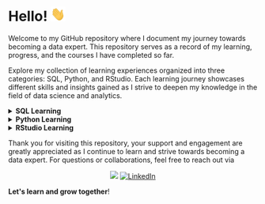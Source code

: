 # Hello!  <img src='https://github.com/elhakimyasya/elhakimyasya/blob/master/assets/Hi.gif' width='29' height='29'/>

Welcome to my GitHub repository where I document my journey towards becoming a data expert. This repository serves as a record of my learning, progress, and the courses I have completed so far.

Explore my collection of learning experiences organized into three categories: SQL, Python, and RStudio. Each learning journey showcases different skills and insights gained as I strive to deepen my knowledge in the field of data science and analytics.

<details>
<summary><strong>SQL Learning</strong></summary>
 
<br>

Each lesson below covers a specific use case or analysis scenario I worked on for various business applications.

</br>
 
<details>
<summary><strong>Learning 1: B2B Retail Customer Analytics</strong></summary>
 <br>
 
- **Description:** XYZ.com, a B2B startup specializing in product distribution, emphasizes informed decision-making through quarterly town hall meetings. Representatives from various divisions gather to evaluate performance metrics from the previous quarter, focusing on enhancing business operations and strategies.
- **Documentation:** [Report Deck](https://github.com/fitria-dwi/personal-notebook/blob/main/SQL/B2B%20Retail%20Customer%20Analytics%20Report/Report%20Deck%20%E2%80%93%20B2B%20Retail%20Insights.pdf) and [SQL Query](https://github.com/fitria-dwi/personal-notebook/blob/main/SQL/B2B%20Retail%20Customer%20Analytics%20Report/Query%20%E2%80%93%20B2B%20Retail%20Insights.sql)

</br>
</details>

<details>
<summary><strong>Learning 2: Superstore Data Analysis</strong></summary>
 <br>
 
- **Description:** As a BI Analyst at Superstore, the role focuses on delivering actionable insights to support data-driven decision-making across various departments within the organization.
- **Documentation:** [Report Deck](https://github.com/fitria-dwi/personal-notebook/blob/main/SQL/Superstore%20Data%20Analysis/Report%20Deck%20%E2%80%93%20Superstore%20Data%20Analysis.pdf) and [SQL Query](https://github.com/fitria-dwi/personal-notebook/blob/main/SQL/Superstore%20Data%20Analysis/Query%20%E2%80%93%20Superstore%20Data%20Analysis.sql)

</br>
</details>

<details>
<summary><strong>Learning 3: E-Commerce Analytics</strong></summary>
 <br>
 
- **Description:** As a BI Analyst at DQLab Store, the focus is on analyzing e-commerce performance data from 2019 to 2020 to provide valuable business insights.
- **Documentation:** [Report Deck](https://github.com/fitria-dwi/personal-notebook/blob/main/SQL/Data%20Analysis%20for%20E-Commerce/Report%20Deck%20%E2%80%93%20Data%20Analysis%20for%20E-Commerce.pdf) and [SQL Query](https://github.com/fitria-dwi/personal-notebook/blob/main/SQL/Data%20Analysis%20for%20E-Commerce/Query%20%E2%80%93%20Data%20Analysis%20for%20E-Commerce.sql)

</br>
</details>

</details>

<details>
<summary><strong>Python Learning</strong></summary>
 
<br>

This section offers comprehensive learning on Python programming, encompassing fundamental concepts and their practical applications.
 
</br>
 
<details>
<summary><strong>Learning 1: Business Decision Research</strong></summary>
 <br>
 
- **Description:** DQLab Sports Center, which specializes in selling a variety of sports necessities, faces the challenge of declining repeat customers. As a Junior Data Analyst, you are tasked by the store manager to identify and understand customer churn—those who have not made purchases in the last 6 months using transaction records from 2013 to 2019.
- **Documentation:** [Python Notebook](https://github.com/fitria-dwi/personal-notebook/blob/main/Python/Business%20Decision%20Research/Script%20%E2%80%93%20Business%20Decision%20Research.ipynb)

</br>
</details>

<details>
<summary><strong>Learning 2: Customer Churn Prediction</strong></summary>
<br>
 
- **Description:** DQLab Telco, a telecommunications company established in 2019, faces the challenge of customers switching subscriptions to competitors. This project aims to enhance customer retention by developing machine learning models to predict and mitigate customer churn.
- **Documentation:** [Python Notebook](https://github.com/fitria-dwi/personal-notebook/blob/main/Python/Customer%20Churn%20Prediction/Script%20%E2%80%93%20Customer%20Churn%20Prediction.ipynb)

</br>
</details>

<details>
<summary><strong>Learning 3: Customer Segmentation</strong></summary>
 <br>
 
- **Description:** Understanding customer characteristics is crucial for companies to tailor effective marketing strategies. By segmenting customers, businesses can gain deeper insights into their preferences and behaviors, enabling more targeted and efficient marketing approaches. This project aims to leverage customer segmentation techniques to enhance the effectiveness of marketing strategies.
- **Documentation:** [Python Notebook](https://github.com/fitria-dwi/personal-notebook/blob/main/Python/Customer%20Segmentation%20Using%20K-prototypes/Script%20%E2%80%93%20Customer%20Segmentation%20Using%20K-prototypes.ipynb)

</br>
</details>

<details>
<summary><strong>Learning 4: Data Analysis of COVID-19</strong></summary>
 <br>
 
- **Description:** This project focuses on analyzing COVID-19 data. These analyses aim to provide valuable insights for a deeper understanding of the impact and dynamics of the pandemic, both globally and within the ASEAN region, thereby facilitating informed decision-making and response strategies.
- **Documentation:** [Python Notebook](https://github.com/fitria-dwi/personal-notebook/blob/main/Python/Data%20Analysis%20of%20COVID-19%20in%20the%20World%20and%20ASEAN/Script%20%E2%80%93%20Data%20Analysis%20of%20COVID-19%20in%20the%20World%20and%20ASEAN.ipynb)

</br>
</details>

<details>
<summary><strong>Learning 5: Data Analysis of COVID-19 in Indonesia</strong></summary>
 <br>
 
- **Description:** This project focuses on conducting exploratory data analysis (EDA) of COVID-19 data in Indonesia. It aims to uncover key insights and trends to better understand the spread, impact, and response strategies related to the pandemic within the country.
- **Documentation:** [Python Notebook](https://github.com/fitria-dwi/personal-notebook/blob/main/Python/Exploratory%20Data%20Analysis%20of%20COVID-19%20in%20Indonesia/Script%20%E2%80%93%20Exploratory%20Data%20Analysis%20of%20COVID-19%20in%20Indonesia.ipynb)

</br>
</details>


 </details>


 <details>
<summary><strong>RStudio Learning</strong></summary>

<br>

This section covers learning about R programming, including basic concepts and practical applications.
 
</br>
 
<details>
<summary><strong>Learning 1: Credit Risk Analysis</strong></summary>
 <br>
 
- **Description:** This project focuses on analyzing patterns within loan application data to develop a predictive model. The goal is to predict the risk rating for new loan applications using various variables, aiming to improve accuracy and efficiency in assessing creditworthiness and mitigating potential risks.
- **Documentation:** [R Markdown](https://github.com/fitria-dwi/personal-notebook/blob/main/RStudio/Credit%20Risk%20Analysis/Markdown%20%E2%80%93%20Credit%20Risk%20Analysis.md)

</br>
</details>

<details>
<summary><strong>Learning 2: Market Basket Analysis</strong></summary>
<br>
 
- **Description:** This project focuses on leveraging insights from customer purchase patterns to optimize retail strategies, aiming to enhance customer satisfaction and increase revenue by improving store layout and online catalog organization based on strong product associations.
- **Documentation:** [R Markdown](https://github.com/fitria-dwi/personal-notebook/blob/main/RStudio/Market%20Basket%20Analysis/Markdown%20%E2%80%93%20Market%20Basket%20Analysis.md)

</br>
</details>

<details>
<summary><strong>Learning 3: Product Packaging</strong></summary>
 <br>
 
- **Description:** This project aims to tackle several challenges faced by companies, including increasing competition and excess stock of many products. Its goal is to innovate by creating product packages that boost sales and profitability.
- **Documentation:** [R Markdown](https://github.com/fitria-dwi/personal-notebook/blob/main/RStudio/Product%20Packaging/Markdown%20%E2%80%93%20Product%20Packaging.md)

</br>
</details>

 </details>
 
Thank you for visiting this repository, your support and engagement are greatly appreciated as I continue to learn and strive towards becoming a data expert. For questions or collaborations, feel free to reach out via 
 <p align=center>
 <a href="mailto:wulan391@sci.ui.ac.id" target="_blank"><img src="https://img.shields.io/badge/Gmail-D14836?&style=for-the-badge&logo=gmail&logoColor=white"/></a>   
  <a href="https://www.linkedin.com/in/fitriadwi/" target="_blank"><img alt="LinkedIn" src="https://img.shields.io/badge/Linkedln-%230077B5.svg?&style=for-the-badge&logo=linkedin&logoColor=white" /></a>    
</p>

**Let's learn and grow together**!
